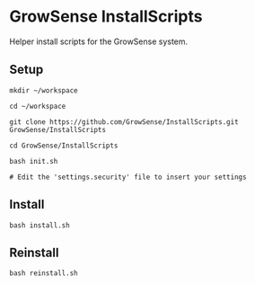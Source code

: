 # GrowSense InstallScripts
Helper install scripts for the GrowSense system.

## Setup
```
mkdir ~/workspace

cd ~/workspace

git clone https://github.com/GrowSense/InstallScripts.git GrowSense/InstallScripts

cd GrowSense/InstallScripts

bash init.sh

# Edit the 'settings.security' file to insert your settings
```

## Install
```
bash install.sh
```

## Reinstall
```
bash reinstall.sh
```
